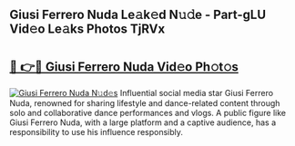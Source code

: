 ## Giusi Ferrero Nuda Le𝚊k𝚎d N𝚞𝚍e - Part-gLU Vid𝚎o Le𝚊ks Photos TjRVx

# <h2><a href="http://fbco49.evod.top/?m=Giusi+Ferrero+Nuda">🔗 👉🔴 Giusi Ferrero Nuda Vid𝚎o Ph𝚘t𝚘s</a></h2>

[![Giusi Ferrero Nuda N𝚞d𝚎s](https://i.imgur.com/8V9OHl7.gif)](http://fbco49.evod.top/?m=Giusi+Ferrero+Nuda)
Influential social media star Giusi Ferrero Nuda, renowned for sharing lifestyle and dance-related content through solo and collaborative dance performances and vlogs. A public figure like Giusi Ferrero Nuda, with a large platform and a captive audience, has a responsibility to use his influence responsibly. 
